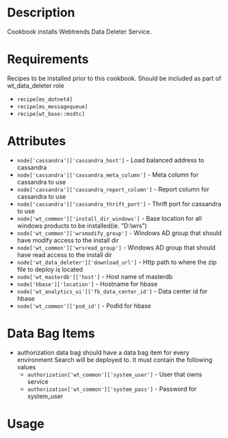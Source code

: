 Description
===========
Cookbook installs Webtrends Data Deleter Service.

Requirements
============
Recipes to be installed prior to this cookbook. Should be included as part of wt_data_deleter role
* `recipe[ms_dotnet4]`
* `recipe[ms_messagequeue]`
* `recipe[wt_base::msdtc]`

Attributes
==========
* `node['cassandra']['cassandra_host']` - Load balanced address to cassandra
* `node['cassandra']['cassandra_meta_column']` - Meta column for cassandra to use
* `node['cassandra']['cassandra_report_column']` - Report column for cassandra to use
* `node['cassandra']['cassandra_thrift_port']` - Thrift port for cassandra to use
* `node['wt_common']['install_dir_windows']` - Base location for all windows products to be installed(ie. "D:\\wrs")
* `node['wt_common']['wrsmodify_group']` - Windows AD group that should have modify access to the install dir
* `node['wt_common']['wrsread_group']` - Windows AD group that should have read access to the install dir
* `node['wt_data_deleter']['download_url']` - Http path to where the zip file to deploy is located
* `node['wt_masterdb']['host']` - Host name of masterdb
* `node['hbase']['location']` - Hostname for hbase
* `node['wt_analytics_ui']['fb_data_center_id']` - Data center id for hbase
* `node['wt_common']['pod_id']` - PodId for hbase


Data Bag Items
===============
* authorization data bag should have a data bag item for every environment Search will be deployed to. It must contain the following values
	* `authorization['wt_common']['system_user']` - User that owns service
	* `authorization['wt_common']['system_pass']` - Password for system_user

Usage
=====
